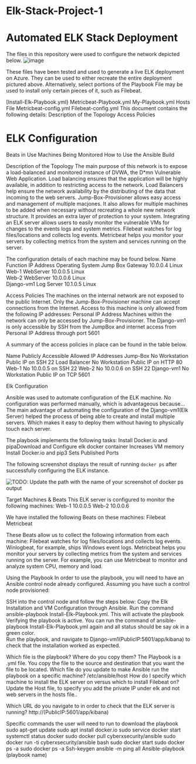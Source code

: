 # Elk-Stack-Project-1
# Automated ELK Stack Deployment
The files in this repository were used to configure the network depicted below.
![image](https://user-images.githubusercontent.com/74883969/120262831-80e7e300-c268-11eb-9ec4-fb520cb1fcc6.png)



These files have been tested and used to generate a live ELK deployment on Azure. They can be used to either recreate the entire deployment pictured above. Alternatively, select portions of the Playbook File may be used to install only certain pieces of it, such as Filebeat.

[Install-Elk-Playbook.yml}
Metricbeat-Playbook.yml
My-Playbook.yml
Hosts File
Metricbeat-config.yml
Filebeat-config.yml
This document contains the following details:
Description of the Topology
Access Policies
# ELK Configuration
  Beats in Use
  Machines Being Monitored
How to Use the Ansible Build

Description of the Topology
The main purpose of this network is to expose a load-balanced and monitored instance of DVWA, the D*mn Vulnerable Web Application.
Load balancing ensures that the application will be highly available, in addition to restricting access to the network. Load Balancers help ensure the network availability by the distributing of the data that incoming to the web servers. 
Jump-Box-Provisioner allows easy access and management of multiple macjones. It also allows for multiple machines to be added when necessary without recreating a whole new network structure. It provides an extra layer of protection to your system. 
Integrating an ELK server allows users to easily monitor the vulnerable VMs for changes to the events logs and system metrics.
Filebeat watches for log files/locations and collects log events.
Metricbeat helps you monitor your servers by collecting metrics from the system and services running on the server.

The configuration details of each machine may be found below.
Name                    	Function   		IP Address   	Operating System 
Jump Box              	Gateway    		10.0.0.4     		Linux            
 Web-1                     WebServer    	10.0.0.5     		Linux            
 Web-2                   	 WebServer     	10.0.0.6    		Linux            
 Django-vm1 	 Log Server  	10.1.0.5     		Linux            
 

Access Policies
The machines on the internal network are not exposed to the public Internet.
Only the Jump-Box-Provisioner machine can accept connections from the Internet. Access to this machine is only allowed from the following IP addresses:
Personal IP Address
Machines within the network can only be accessed by Jump-Box-Provisioner.
The Django-vm1 is only accessible by SSH from the JumpBox and internet access from Personal IP Address through port 5601

A summary of the access policies in place can be found in the table below.

 Name 		Publicly Accessible 	 Allowed IP Addresses
Jump-Box 		No          	 		Workstation Public IP on SSH 22 
Load Balancer 		No				Workstation Public IP on HTTP 80
Web-1			No				10.0.0.5 on SSH 22
Web-2			No				10.0.0.6 on SSH 22
Django-vm1		No				Workstation Public IP on TCP 5601									





 Elk Configuration

Ansible was used to automate configuration of the ELK machine. No configuration was performed manually, which is advantageous because...
The main advantage of automating the configuration of the Django-vm1(Elk Server) helped the process of being able to create and install  multiple servers. Which makes it easy to deploy them without having to physically touch each server.


The playbook implements the following tasks:
Install Docker.io and pipaDownload and Configure elk docker container
Increases VM memory
Install Docker.io and pip3
Sets Published Ports


The following screenshot displays the result of running `docker ps` after successfully configuring the ELK instance.

![TODO: Update the path with the name of your screenshot of docker ps output](Images/docker_ps_output.png)


Target Machines & Beats
This ELK server is configured to monitor the following machines:
Web-1 10.0.0.5
Web-2 10.0.0.6

We have installed the following Beats on these machines:
Filebeat
Metricbeat

These Beats allow us to collect the following information from each machine:
Filebeat watches for log files/locations and collects log events. Winlogbeat, for example, ships Windows event logs. 
Metricbeat helps you monitor your servers by collecting metrics from the system and services running on the server. For example, you can use Metricbeat to monitor and analyze system CPU, memory and load. 

Using the Playbook
In order to use the playbook, you will need to have an Ansible control node already configured. Assuming you have such a control node provisioned:

SSH into the control node and follow the steps below:
Copy the Elk Installation and VM Configuration through Ansible.
Run the command ansible-playbook Install-Elk-Playbook.yml. This will activate the playbook 
Verifying the playbook is active. You can run the command of ansible-playbook Install-Elk-Playbook.yml again and all status should be say ok in a green color.   
Run the playbook, and navigate to Django-vm1(PublicIP:5601/app/kibana) to check that the installation worked as expected.


Which file is the playbook? Where do you copy them?
The Playbook is a .yml file. You copy the file to the source and destination that you want the file to be located. 
Which file do you update to make Ansible run the playbook on a specific machine?
/etc/ansible/host
 How do I specify which machine to install the ELK server on versus which to install Filebeat on?
Update the Host file, to specify you add the private IP under elk and not web servers in the hosts file..

Which URL do you navigate to in order to check that the ELK server is running?
http://(PublicIP:5601/app/kibana)

Specific commands the user will need to run to download the    playbook
sudo apt-get update
sudo apt install docker.io
sudo service docker start
systemctl status docker
sudo docker pull cyberxsecurity/ansible
sudo docker run -ti cyberxsecurity/ansible bash
sudo docker start
sudo docker ps -a
sudo docker ps -a
Ssh-keygen
ansible -m ping all
Ansible-playbook (playbook name)
